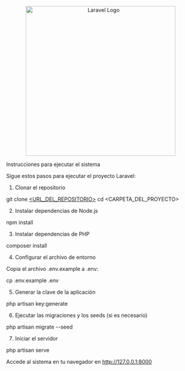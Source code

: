 <p align="center"><a href="https://laravel.com" target="_blank"><img src="https://raw.githubusercontent.com/laravel/art/master/logo-lockup/5%20SVG/2%20CMYK/1%20Full%20Color/laravel-logolockup-cmyk-red.svg" width="400" alt="Laravel Logo"></a></p>
Instrucciones para ejecutar el sistema

Sigue estos pasos para ejecutar el proyecto Laravel:
1. Clonar el repositorio

git clone [<URL_DEL_REPOSITORIO>](https://github.com/rodewdev/prevcrim)
cd <CARPETA_DEL_PROYECTO>

2. Instalar dependencias de Node.js

npm install

3. Instalar dependencias de PHP

composer install

4. Configurar el archivo de entorno

Copia el archivo .env.example a .env:

cp .env.example .env

5. Generar la clave de la aplicación

php artisan key:generate

6. Ejecutar las migraciones y los seeds (si es necesario)

php artisan migrate --seed

7. Iniciar el servidor

php artisan serve

Accede al sistema en tu navegador en http://127.0.0.1:8000
